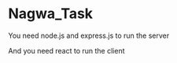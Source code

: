 # Nagwa_Task
 
You need node.js and express.js to run the server

And you need react to run the client
